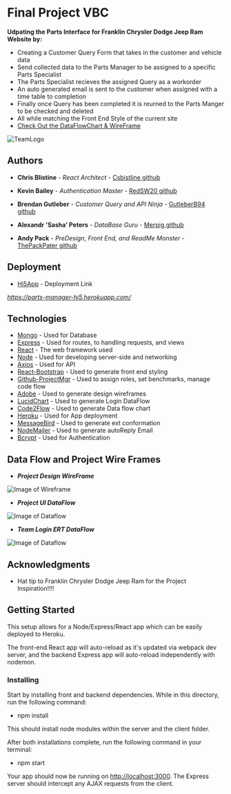 # Final Project VBC

**Udpating the Parts Interface for Franklin Chrysler Dodge Jeep Ram Website by:**

* Creating a Customer Query Form that takes in the customer and vehicle data
* Send collected data to the Parts Manager to be assigned to a specific Parts Specialist
* The Parts Specialist recieves the assigned Query as a workorder
* An auto generated email is sent to the customer when assigned with a time table to completion
* Finally once Query has been completed it is reurned to the Parts Manger to be checked and deleted
* All while matching the Front End Style of the current site
* [Check Out the DataFlowChart & WireFrame](##-Data-Flow-and-Project-Wire-Frames)

![TeamLogo](https://github.com/csbistline/project3/blob/59ab4c928fa4b71d77a23fe75f12c78e5defcd78/client/public/assets/misc/Hi5.png)

## Authors

* **Chris Blistine** - *React Architect* - [Csbistline github](https://github.com/csbistline)

* **Kevin Bailey** - *Authentication Master* - [RedSW20 github](https://github.com/redSW20)

* **Brendan Gutleber** - *Customer Query and API Ninja* - [GutleberB94 github](https://github.com/GutleberB94)

* **Alexandr 'Sasha' Peters** - *DataBase Guru* - [Merpig github](https://github.com/merpig)

* **Andy Pack** - *PreDesign, Front End, and ReadMe Monster* - [ThePackPater github](https://github.com/ThePackPater)

## Deployment

* [Hi5App](https://parts-manager-hi5.herokuapp.com) - Deployment Link

_<https://parts-manager-hi5.herokuapp.com/>_

## Technologies

* [Mongo](www.npmjs.com/package/mongodb) - Used for Database
* [Express](https://www.npmjs.com/package/express) - Used for routes, to handling requests, and views
* [React](https://github.com/reactjs/reactjs.org) - The web framework used
* [Node](https://www.npmjs.com/package/node) - Used for developing server-side and networking
* [Axios](https://www.npmjs.com/package/axios) - Used for API
* [React-Bootstrap](https://react-bootstrap.github.io/) - Used to generate front end styling
* [Github-ProjectMgr](https://github.com/features/project-management/) - Used to assign roles, set benchmarks, manage code flow
* [Adobe](https://www.adobe.io/apis/creativecloud/xd.html) - Used to generate design wireframes
* [LucidChart](https://www.lucidchart.com/) - Used to generate Login DataFlow
* [Code2Flow](https://code2flow.com/) - Used to generate Data flow chart
* [Heroku](https://devcenter.heroku.com/categories/reference) - Used for App deployment
* [MessageBird](https://www.messagebird.com/en/) - Used to generate ext conformation
* [NodeMailer](https://nodemailer.com/about/) - Used to generate autoReply Email
* [Bcrypt](https://www.npmjs.com/package/bcrypt) - Used for Authentication

## Data Flow and Project Wire Frames

* **_Project Design WireFrame_**
  
 ![Image of Wireframe](https://github.com/csbistline/project3/blob/fe6e931bdeab0c4aff4271d84edc2292282ce2f1/client/public/assets/misc/partswireframe.PNG)

* **_Project UI DataFlow_**
  
 ![Image of Dataflow](https://github.com/csbistline/project3/blob/dafa2e567cc740dd1d483837ff84022037401d4a/client/public/assets/misc/UIdataFlowChart.png)

* **_Team Login ERT DataFlow_**
  
 ![Image of Dataflow](https://github.com/csbistline/project3/blob/5bc82f4431865d762d37b8fabc990014307f9022/client/public/assets/misc/WorkOrderDataflow.PNG)

## Acknowledgments

* Hat tip to Franklin Chrysler Dodge Jeep Ram for the Project Inspiration!!!!

## Getting Started

This setup allows for a Node/Express/React app which can be easily deployed to Heroku.

The front-end React app will auto-reload as it's updated via webpack dev server, and the backend Express app will auto-reload independently with nodemon.

### Installing

Start by installing front and backend dependencies. While in this directory, run the following command:

* npm install

This should install node modules within the server and the client folder.

After both installations complete, run the following command in your terminal:

* npm start

Your app should now be running on <http://localhost:3000>. The Express server should intercept any AJAX requests from the client.

